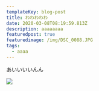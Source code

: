 ```yaml
---
templateKey: blog-post
title: わわわわわ
date: 2020-03-08T08:19:59.813Z
description: aaaaaaaa
featuredpost: true
featuredimage: /img/DSC_0088.JPG
tags:
  - aaaa
---
```

あいいいいんん

![](/img/DSC_0033.jpg)
